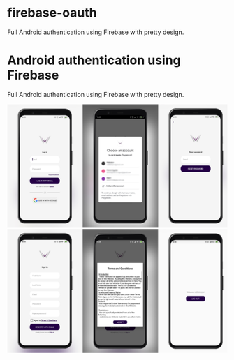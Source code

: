 # firebase-oauth
Full Android authentication using Firebase with pretty design.


# Android authentication using Firebase 
Full Android authentication using Firebase with pretty design.

![screenshot](images/1.jpg)
![screenshot](images/2.jpg)
